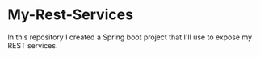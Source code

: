 # My-Rest-Services
In this repository I created a Spring boot project that I'll use to expose my REST services.
